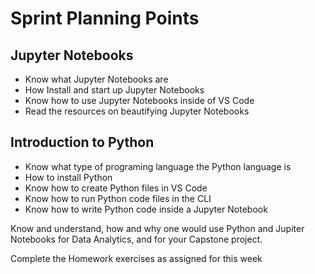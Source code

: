 # Sprint Planning Points

## Jupyter Notebooks

- Know what Jupyter Notebooks are
- How Install and start up Jupyter Notebooks
- Know how to use Jupyter Notebooks inside of VS Code
- Read the resources on beautifying Jupyter Notebooks

## Introduction to Python

- Know what type of programing language the Python language is
- How to install Python
- Know how to create Python files in VS Code
- Know how to run Python code files in the CLI
- Know how to write Python code inside a Jupyter Notebook

Know and understand, how and why one would use Python and Jupiter Notebooks for Data Analytics, and for your Capstone project.

Complete the Homework exercises as assigned for this week
